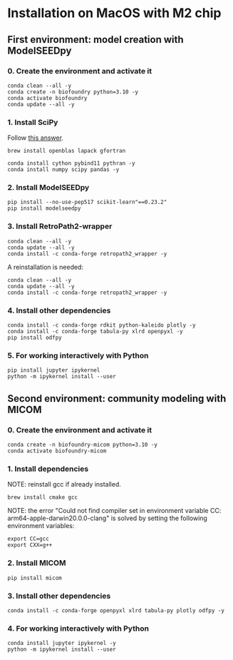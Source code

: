 # Installation on MacOS with M2 chip

## First environment: model creation with ModelSEEDpy

### 0. Create the environment and activate it

```{bash}
conda clean --all -y
conda create -n biofoundry python=3.10 -y
conda activate biofoundry
conda update --all -y
```

### 1. Install SciPy

Follow [this answer](https://github.com/scikit-learn/scikit-learn/issues/19137#issuecomment-936169173).

```{bash}
brew install openblas lapack gfortran

conda install cython pybind11 pythran -y
conda install numpy scipy pandas -y
```

### 2. Install ModelSEEDpy

```{bash}
pip install --no-use-pep517 scikit-learn"==0.23.2"
pip install modelseedpy
```

### 3. Install RetroPath2-wrapper
```{bash}
conda clean --all -y
conda update --all -y
conda install -c conda-forge retropath2_wrapper -y
```

A reinstallation is needed:

```{bash}
conda clean --all -y
conda update --all -y
conda install -c conda-forge retropath2_wrapper -y
```

### 4. Install other dependencies

```{bash}
conda install -c conda-forge rdkit python-kaleido plotly -y
conda install -c conda-forge tabula-py xlrd openpyxl -y
pip install odfpy
```

### 5. For working interactively with Python

```{bash}
pip install jupyter ipykernel
python -m ipykernel install --user
```


## Second environment: community modeling with MICOM

### 0. Create the environment and activate it

```{bash}
conda create -n biofoundry-micom python=3.10 -y
conda activate biofoundry-micom
```

### 1. Install dependencies

NOTE: reinstall gcc if already installed.

```{bash}
brew install cmake gcc
```

NOTE: the error "Could not find compiler set in environment variable CC: arm64-apple-darwin20.0.0-clang" is solved by setting the following environment variables:

```{bash}
export CC=gcc
export CXX=g++
```

### 2. Install MICOM
```{bash}
pip install micom
```

### 3. Install other dependencies
```{bash}
conda install -c conda-forge openpyxl xlrd tabula-py plotly odfpy -y
```

### 4. For working interactively with Python

```{bash}
conda install jupyter ipykernel -y
python -m ipykernel install --user
```
